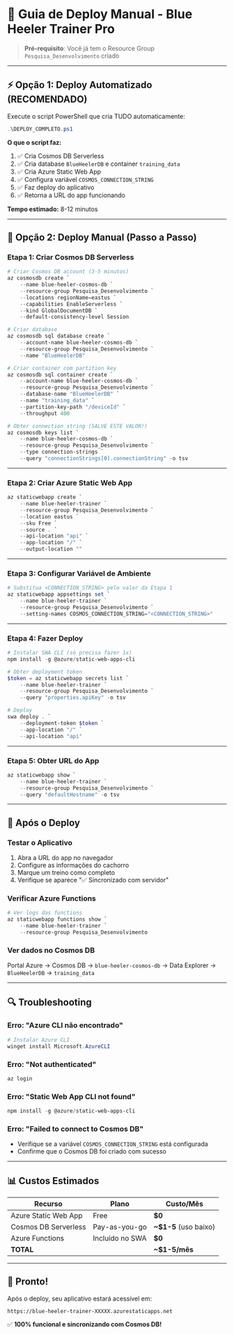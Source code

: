# 🚀 Guia de Deploy Manual - Blue Heeler Trainer Pro

> **Pré-requisito**: Você já tem o Resource Group `Pesquisa_Desenvolvimento` criado

---

## ⚡ Opção 1: Deploy Automatizado (RECOMENDADO)

Execute o script PowerShell que cria TUDO automaticamente:

```powershell
.\DEPLOY_COMPLETO.ps1
```

**O que o script faz:**

1. ✅ Cria Cosmos DB Serverless
2. ✅ Cria database `BlueHeelerDB` e container `training_data`
3. ✅ Cria Azure Static Web App
4. ✅ Configura variável `COSMOS_CONNECTION_STRING`
5. ✅ Faz deploy do aplicativo
6. ✅ Retorna a URL do app funcionando

**Tempo estimado:** 8-12 minutos

---

## 🔧 Opção 2: Deploy Manual (Passo a Passo)

### **Etapa 1: Criar Cosmos DB Serverless**

```powershell
# Criar Cosmos DB account (3-5 minutos)
az cosmosdb create `
    --name blue-heeler-cosmos-db `
    --resource-group Pesquisa_Desenvolvimento `
    --locations regionName=eastus `
    --capabilities EnableServerless `
    --kind GlobalDocumentDB `
    --default-consistency-level Session

# Criar database
az cosmosdb sql database create `
    --account-name blue-heeler-cosmos-db `
    --resource-group Pesquisa_Desenvolvimento `
    --name "BlueHeelerDB"

# Criar container com partition key
az cosmosdb sql container create `
    --account-name blue-heeler-cosmos-db `
    --resource-group Pesquisa_Desenvolvimento `
    --database-name "BlueHeelerDB" `
    --name "training_data" `
    --partition-key-path "/deviceId" `
    --throughput 400

# Obter connection string (SALVE ESTE VALOR!)
az cosmosdb keys list `
    --name blue-heeler-cosmos-db `
    --resource-group Pesquisa_Desenvolvimento `
    --type connection-strings `
    --query "connectionStrings[0].connectionString" -o tsv
```

---

### **Etapa 2: Criar Azure Static Web App**

```powershell
az staticwebapp create `
    --name blue-heeler-trainer `
    --resource-group Pesquisa_Desenvolvimento `
    --location eastus `
    --sku Free `
    --source . `
    --api-location "api" `
    --app-location "/" `
    --output-location ""
```

---

### **Etapa 3: Configurar Variável de Ambiente**

```powershell
# Substitua <CONNECTION_STRING> pelo valor da Etapa 1
az staticwebapp appsettings set `
    --name blue-heeler-trainer `
    --resource-group Pesquisa_Desenvolvimento `
    --setting-names COSMOS_CONNECTION_STRING="<CONNECTION_STRING>"
```

---

### **Etapa 4: Fazer Deploy**

```powershell
# Instalar SWA CLI (só precisa fazer 1x)
npm install -g @azure/static-web-apps-cli

# Obter deployment token
$token = az staticwebapp secrets list `
    --name blue-heeler-trainer `
    --resource-group Pesquisa_Desenvolvimento `
    --query "properties.apiKey" -o tsv

# Deploy
swa deploy . `
    --deployment-token $token `
    --app-location "/" `
    --api-location "api"
```

---

### **Etapa 5: Obter URL do App**

```powershell
az staticwebapp show `
    --name blue-heeler-trainer `
    --resource-group Pesquisa_Desenvolvimento `
    --query "defaultHostname" -o tsv
```

---

## 🎯 Após o Deploy

### **Testar o Aplicativo**

1. Abra a URL do app no navegador
2. Configure as informações do cachorro
3. Marque um treino como completo
4. Verifique se aparece "✅ Sincronizado com servidor"

### **Verificar Azure Functions**

```powershell
# Ver logs das functions
az staticwebapp functions show `
    --name blue-heeler-trainer `
    --resource-group Pesquisa_Desenvolvimento
```

### **Ver dados no Cosmos DB**

Portal Azure → Cosmos DB → `blue-heeler-cosmos-db` → Data Explorer → `BlueHeelerDB` → `training_data`

---

## 🔍 Troubleshooting

### Erro: "Azure CLI não encontrado"

```powershell
# Instalar Azure CLI
winget install Microsoft.AzureCLI
```

### Erro: "Not authenticated"

```powershell
az login
```

### Erro: "Static Web App CLI not found"

```powershell
npm install -g @azure/static-web-apps-cli
```

### Erro: "Failed to connect to Cosmos DB"

- Verifique se a variável `COSMOS_CONNECTION_STRING` está configurada
- Confirme que o Cosmos DB foi criado com sucesso

---

## 📊 Custos Estimados

| Recurso              | Plano           | Custo/Mês             |
| -------------------- | --------------- | --------------------- |
| Azure Static Web App | Free            | **$0**                |
| Cosmos DB Serverless | Pay-as-you-go   | **~$1-5** (uso baixo) |
| Azure Functions      | Incluído no SWA | **$0**                |
| **TOTAL**            |                 | **~$1-5/mês**         |

---

## 🎉 Pronto!

Após o deploy, seu aplicativo estará acessível em:

```
https://blue-heeler-trainer-XXXXX.azurestaticapps.net
```

✅ **100% funcional e sincronizando com Cosmos DB!**
